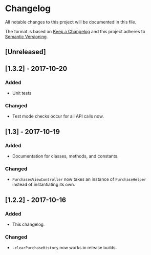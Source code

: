 # Changelog
All notable changes to this project will be documented in this file.

The format is based on [Keep a Changelog](http://keepachangelog.com/en/1.0.0/)
and this project adheres to [Semantic Versioning](http://semver.org/spec/v2.0.0.html).

## [Unreleased]

## [1.3.2] - 2017-10-20
### Added
- Unit tests

### Changed
- Test mode checks occur for all API calls now.

## [1.3] - 2017-10-19
### Added
- Documentation for classes, methods, and constants.

### Changed
- `PurchasesViewController` now takes an instance of `PurchaseHelper` instead of instantiating its own.

## [1.2.2] - 2017-10-16
### Added
- This changelog.

### Changed
- `-clearPurchaseHistory` now works in release builds.
